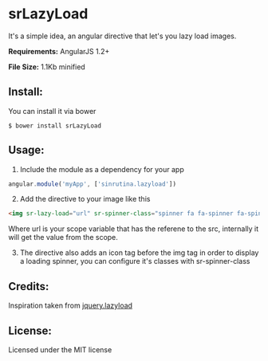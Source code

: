 srLazyLoad
==========

It's a simple idea, an angular directive that let's you lazy load images. 

**Requirements:** AngularJS 1.2+

**File Size:** 1.1Kb minified

## Install: 

You can install it via bower

```
$ bower install srLazyLoad
```

## Usage: 

1. Include the module as a dependency for your app
  
  ```js
  angular.module('myApp', ['sinrutina.lazyload'])
  ```

2. Add the directive to your image like this
  ```html
  <img sr-lazy-load="url" sr-spinner-class="spinner fa fa-spinner fa-spin">
  ```

  Where url is your scope variable that has the referene to the src, internally it will get the value from the scope. 

3. The directive also adds an icon tag before the img tag in order to display a loading spinner, you can configure it's classes with sr-spinner-class

## Credits:
Inspiration taken from [jquery.lazyload](https://github.com/tuupola/jquery_lazyload)

## License:
Licensed under the MIT license